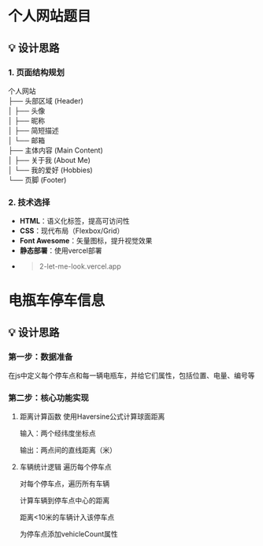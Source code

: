 # 个人网站题目

## 💡 设计思路

### 1. 页面结构规划  
个人网站  
├── 头部区域 (Header)  
│ ├── 头像  
│ ├── 昵称  
│ ├── 简短描述  
│ └── 邮箱  
├── 主体内容 (Main Content)  
│ ├── 关于我 (About Me)  
│ └── 我的爱好 (Hobbies)  
└── 页脚 (Footer)   

### 2. 技术选择
- **HTML**：语义化标签，提高可访问性
- **CSS**：现代布局（Flexbox/Grid）
- **Font Awesome**：矢量图标，提升视觉效果
- **静态部署**：使用vercel部署
- >2-let-me-look.vercel.app

# 电瓶车停车信息  

## 💡 设计思路  

### 第一步：数据准备

在js中定义每个停车点和每一辆电瓶车，并给它们属性，包括位置、电量、编号等


### 第二步：核心功能实现
1. 距离计算函数
   使用Haversine公式计算球面距离

   输入：两个经纬度坐标点

   输出：两点间的直线距离（米）

2. 车辆统计逻辑
   遍历每个停车点

   对每个停车点，遍历所有车辆

   计算车辆到停车点中心的距离

   距离<10米的车辆计入该停车点

   为停车点添加vehicleCount属性
